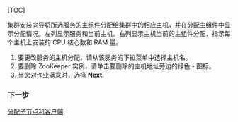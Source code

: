 [TOC]

集群安装向导将所选服务的主组件分配给集群中的相应主机，并在分配主组件中显示分配情况。左列显示服务和当前主机。右列显示主机当前的主组件分配，指示每个主机上安装的 CPU 核心数和 RAM 量。

   1. 要更改服务的主机分配，请从该服务的下拉菜单中选择主机名。
   2. 要删除 ZooKeeper 实例，请单击要删除的主机地址旁边的绿色 - 图标。
   3. 当您对作业满意时，选择 **Next**.

### 下一步

[分配子节点和客户端]($AssignSlavesAndClients)

